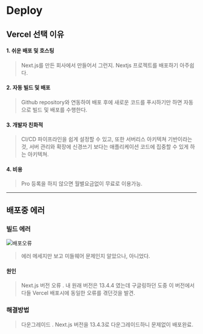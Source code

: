 # Deploy

## Vercel 선택 이유
#### 1. 쉬운 배포 및 호스팅
> Next.js를 만든 회사에서 만들어서 그런지. Nextjs 프로젝트를 배포하기 아주쉽다.

#### 2. 자동 빌드 및 배포
> Github repository와 연동하여 배포 후에 새로운 코드를 푸시하기만 하면 자동으로 빌드 및 배포를 수행한다.

#### 3. 개발자 친화적
> CI/CD 파이프라인을 쉽게 설정할 수 있고, 또한 서버리스 아키텍쳐 기반이라는 것, 서버 관리와 확장에 신경쓰기 보다는 애플리케이션 코드에 집중할 수 있게 하는 아키텍쳐.

#### 4. 비용
> Pro 등록을 하지 않으면 월별요금없이 무료로 이용가능.


---

## 배포중 에러

### 빌드 에러
![배포오류](https://github.com/Taek2yo/baemin-web/assets/110080748/2a2e1956-e86f-40ed-8b4a-9b002f415375)

>에러 메세지만 보고 미들웨어 문제인지 알았으나, 아니었다.

#### 원인
> Next.js 버전 오류 . 내 원래 버전은 13.4.4 였는데 구글링하던 도중 이 버전에서 다들 Vercel 배포시에 동일한 오류를 겪던것을 발견.

### 해결방법
> 다운그레이드 . Next.js 버전을 13.4.3로 다운그레이드하니 문제없이 배포완료.
